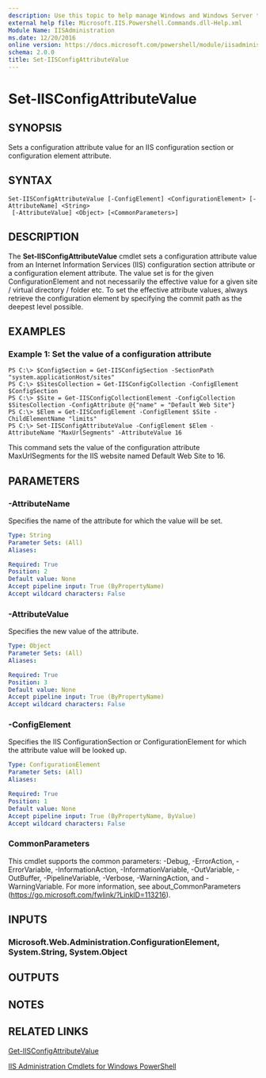 ```yaml
---
description: Use this topic to help manage Windows and Windows Server technologies with Windows PowerShell.
external help file: Microsoft.IIS.Powershell.Commands.dll-Help.xml
Module Name: IISAdministration
ms.date: 12/20/2016
online version: https://docs.microsoft.com/powershell/module/iisadministration/set-iisconfigattributevalue?view=windowsserver2016-ps&wt.mc_id=ps-gethelp
schema: 2.0.0
title: Set-IISConfigAttributeValue
---
```


# Set-IISConfigAttributeValue

## SYNOPSIS
Sets a configuration attribute value for an IIS configuration section or configuration element attribute.

## SYNTAX

```
Set-IISConfigAttributeValue [-ConfigElement] <ConfigurationElement> [-AttributeName] <String>
 [-AttributeValue] <Object> [<CommonParameters>]
```

## DESCRIPTION
The **Set-IISConfigAttributeValue** cmdlet sets a configuration attribute value from an Internet Information Services (IIS) configuration section attribute or a configuration element attribute.
The value set is for the given ConfigurationElement and not necessarily the effective value for a given site / virtual directory / folder etc.
To set the effective attribute values, always retrieve the configuration element by specifying the commit path as the deepest level possible.

## EXAMPLES

### Example 1: Set the value of a configuration attribute
```
PS C:\> $ConfigSection = Get-IISConfigSection -SectionPath "system.applicationHost/sites"
PS C:\> $SitesCollection = Get-IISConfigCollection -ConfigElement $ConfigSection
PS C:\> $Site = Get-IISConfigCollectionElement -ConfigCollection $SitesCollection -ConfigAttribute @{"name" = "Default Web Site"}
PS C:\> $Elem = Get-IISConfigElement -ConfigElement $Site -ChildElementName "limits"
PS C:\> Set-IISConfigAttributeValue -ConfigElement $Elem -AttributeName "MaxUrlSegments" -AttributeValue 16
```

This command sets the value of the configuration attribute MaxUrlSegments for the IIS website named Default Web Site to 16.

## PARAMETERS

### -AttributeName
Specifies the name of the attribute for which the value will be set.

```yaml
Type: String
Parameter Sets: (All)
Aliases: 

Required: True
Position: 2
Default value: None
Accept pipeline input: True (ByPropertyName)
Accept wildcard characters: False
```

### -AttributeValue
Specifies the new value of the attribute.

```yaml
Type: Object
Parameter Sets: (All)
Aliases: 

Required: True
Position: 3
Default value: None
Accept pipeline input: True (ByPropertyName)
Accept wildcard characters: False
```

### -ConfigElement
Specifies the IIS ConfigurationSection or ConfigurationElement for which the attribute value will be looked up.

```yaml
Type: ConfigurationElement
Parameter Sets: (All)
Aliases: 

Required: True
Position: 1
Default value: None
Accept pipeline input: True (ByPropertyName, ByValue)
Accept wildcard characters: False
```

### CommonParameters
This cmdlet supports the common parameters: -Debug, -ErrorAction, -ErrorVariable, -InformationAction, -InformationVariable, -OutVariable, -OutBuffer, -PipelineVariable, -Verbose, -WarningAction, and -WarningVariable. For more information, see about_CommonParameters (https://go.microsoft.com/fwlink/?LinkID=113216).

## INPUTS

### Microsoft.Web.Administration.ConfigurationElement, System.String, System.Object

## OUTPUTS

## NOTES

## RELATED LINKS

[Get-IISConfigAttributeValue](./Get-IISConfigAttributeValue.md)

[IIS Administration Cmdlets for Windows PowerShell](./iisadministration.md)

